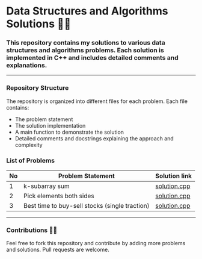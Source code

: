 # Data Structures and Algorithms Solutions 👨‍💻

### This repository contains my solutions to various data structures and algorithms problems. Each solution is implemented in C++ and includes detailed comments and explanations.

---

### Repository Structure

The repository is organized into different files for each problem. Each file contains:

- The problem statement
- The solution implementation
- A main function to demonstrate the solution
- Detailed comments and docstrings explaining the approach and complexity

### List of Problems

| No  | Problem Statement       | Solution link                                    |
| --- | ----------------------- | ------------------------------------------------ |
| 1   | k-subarray sum          | [solution.cpp](./Array/k-subarray-sum.cpp)       |
| 2   | Pick elements both sides | [solution.cpp](./Array/pick-from-both-sides.cpp) |
| 3   | Best time to buy-sell stocks (single traction) | [solution.cpp](./Array/best-time-to-buy-sell-stocks.cpp) |

---

### Contributions 👨‍💻

Feel free to fork this repository and contribute by adding more problems and solutions. Pull requests are welcome.
